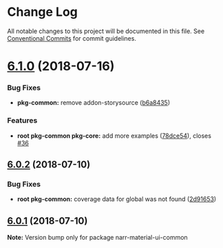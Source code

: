 # Change Log

All notable changes to this project will be documented in this file.
See [Conventional Commits](https://conventionalcommits.org) for commit guidelines.

<a name="6.1.0"></a>
# [6.1.0](https://github.com/narr/narr-material-ui/compare/narr-material-ui-common@6.0.2...narr-material-ui-common@6.1.0) (2018-07-16)


### Bug Fixes

* **pkg-common:** remove addon-storysource ([b6a8435](https://github.com/narr/narr-material-ui/commit/b6a8435))


### Features

* **root pkg-common pkg-core:** add more examples ([78dce54](https://github.com/narr/narr-material-ui/commit/78dce54)), closes [#36](https://github.com/narr/narr-material-ui/issues/36)




<a name="6.0.2"></a>
## [6.0.2](https://github.com/narr/narr-material-ui/compare/narr-material-ui-common@6.0.1...narr-material-ui-common@6.0.2) (2018-07-10)


### Bug Fixes

* **root pkg-common:** coverage data for global was not found ([2d91653](https://github.com/narr/narr-material-ui/commit/2d91653))




<a name="6.0.1"></a>
## [6.0.1](https://github.com/narr/narr-material-ui/compare/narr-material-ui-common@6.0.0...narr-material-ui-common@6.0.1) (2018-07-10)




**Note:** Version bump only for package narr-material-ui-common
